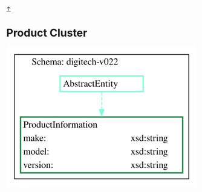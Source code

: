 <a class="top-link hide" href="#top">↑</a>
<a name="top"></a>

# Product Cluster


![product](./digitech-v022-product-cluster.svg)
